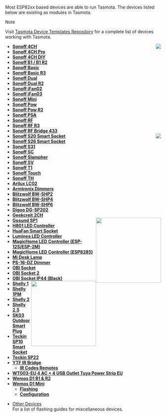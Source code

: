 Most ESP82xx based devices are able to run Tasmota. 
The devices listed below are existing as modules in Tasmota.

> [!NOTE]
> Visit [Tasmota Device Templates Repository](https://blakadder.github.io/templates) for a complete list of devices working with Tasmota.  

- [**Sonoff 4CH**](devices/Sonoff-4CH)<img src="https://user-images.githubusercontent.com/5904370/53279262-400ad680-370f-11e9-8449-742fbfac5908.png" style="float:right"></img>
- [**Sonoff 4CH Pro**](devices/Sonoff-4CH-Pro)
- [**Sonoff 4CH DIY**](devices/Sonoff-4CH-DIY)
- [**Sonoff B1 / B1 R2**](devices/Sonoff-B1)
- [**Sonoff Basic**](devices/Sonoff-Basic)
- [**Sonoff Basic R3**](devices/sonoff-basic-r3)
- [**Sonoff Dual**](devices/sonoff-dual)
- [**Sonoff Dual R2**](devices/sonoff-dual-R2)
- [**Sonoff iFan02**](devices/Sonoff-iFan02)
- [**Sonoff iFan03**](devices/Sonoff-iFan03)
- [**Sonoff Mini**](devices/Sonoff-Mini)
- [**Sonoff Pow**](devices/sonoff-pow)
- [**Sonoff Pow R2**](devices/sonoff-Pow-R2)
- [**Sonoff PSA**](devices/Sonoff-PSA)
- [**Sonoff RF**](devices/sonoff-RF)
- [**Sonoff RF R3**](devices/Sonoff-RF-R3)
- [**Sonoff RF Bridge 433**](devices/Sonoff-RF-Bridge-433)
- [**Sonoff S20 Smart Socket**](devices/sonoff-S20)<img src="https://user-images.githubusercontent.com/5904370/53279217-8c561680-370f-11e9-8150-59acedcb8f37.png"  style="float:right"></img> 
- [**Sonoff S26 Smart Socket**](devices/Sonoff-S26-Smart-Socket)
- [**Sonoff S31**](devices/sonoff-S31)
- [**Sonoff SC**](devices/sonoff-SC)
- [**Sonoff Slampher**](devices/Sonoff-Slampher)
- [**Sonoff SV**](devices/sonoff-SV)
- [**Sonoff T1**](devices/Sonoff-T1)
- [**Sonoff Touch**](devices/Sonoff-Touch)
- [**Sonoff TH**](devices/sonoff-TH)
- [**Arilux LC02**](devices/Arilux-LC02)
- [**Armtronix Dimmers**](devices/Armtronix-Dimmers)
- [**Blitzwolf BW-SHP2**](devices/blitzwolf-SHP2)
- [**Blitzwolf BW-SHP4**](devices/BlitzWolf-BW-SHP4-(UK-Version))
- [**Blitzwolf BW-SHP6**](devices/blitzwolf-SHP6)
- [**Digoo DG-SP202**](devices/Digoo-DG-SP202)
- [**Geekcreit 2CH**](devices/Geekcreit-Sonoff-2-Channel-Relay-(AC-85V-250V))
- [**Gosund SP1**](devices/Gosund-SP1)<img src="https://user-images.githubusercontent.com/5904370/53279089-f968ac80-370d-11e9-8464-ce9d1c9c679c.jpg"  style="float:right;width:15em"></img>
- [**H801 LED Controller**](devices/H801)
- [**HuaFan Smart Socket**](devices/HuaFan-Smart-Socket)
- [**Luminea LED Controller**](devices/Luminea-ZX-2844-675-(RGBW-LED-Controller))
- [**MagicHome LED Controller (ESP-12S/ESP-2M)**](devices/MagicHome-LED-strip-controller)
- [**MagicHome LED Controller (ESP8285)**](devices/MagicHome-with-ESP8285)
- [**Mi Desk Lamp**](devices/Xiaomi-Mi-Desk-Lamp)
- [**PS-16-DZ Dimmer**](devices/PS-16-DZ-Dimmer)
- [**OBI Socket**](devices/OBI-Wifi-Socket)
- [**OBI Socket 2**](devices/OBI-Socket-2)
- [**OBI Socket IP44 (Black)**](devices/OBI-WiFi-Socket-IP44)
- [**Shelly 1**](devices/shelly-1)<img src="https://shelly.cloud/wp-content/uploads/2018/11/shelly1_thumb.png" style="float:right;width:15em"></img>
- [**Shelly 1PM**](devices/shelly-1PM)
- [**Shelly 2**](devices/shelly-2)
- [**Shelly 2.5**](devices/shelly-2.5)
- [**SK03 Outdoor Smart Plug**](devices/SK03-Outdoor-Smart-Plug)
- [**Teckin SP10 Smart Socket**](devices/Teckin-sp10)
- [**Teckin SP22**](devices/Teckin-sp22)
- [**YTF IR Bridge**](devices/YTF-IR-Bridge)
     - [**IR Codes Remotes**](devices/Codes-for-IR-Remotes-(for-YTF-IR-Bridge))
- [**WT003-EU 4 AC + 4 USB Outlet Tuya Power Strip EU**](https://github.com/arendst/Tasmota/pull/4590)
- [**Wemos D1 R1 & R2**](devices/Wemos-D1-R1-&-R2)
- [**Wemos D1 Mini**](devices/Wemos-D1-Mini)
    - [**Flashing**](devices/Wemos-D1-Mini#flashing-wemos-with-tasmota)
    - [**Configuration**](devices/Wemos-D1-Mini#generic-module)

* [Other Devices](devices/Other-Devices)   
For a list of flashing guides for miscellaneous devices.
